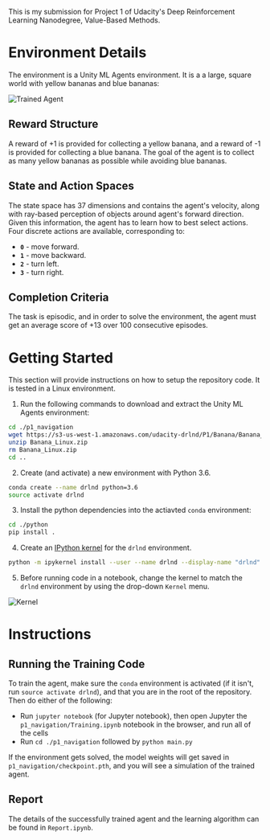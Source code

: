 [//]: # (Image References)
[image1]: https://user-images.githubusercontent.com/10624937/42135619-d90f2f28-7d12-11e8-8823-82b970a54d7e.gif "Trained Agent"
[image2]: https://user-images.githubusercontent.com/10624937/42386929-76f671f0-8106-11e8-9376-f17da2ae852e.png "Kernel"

This is my submission for Project 1 of Udacity's Deep Reinforcement Learning Nanodegree, Value-Based Methods.

# Environment Details

The environment is a Unity ML Agents environment. It is a a large, square world with yellow bananas and blue bananas:

![Trained Agent][image1]

## Reward Structure
A reward of +1 is provided for collecting a yellow banana, and a reward of -1 is provided for collecting a blue banana. The goal of the agent is to collect as many yellow bananas as possible while avoiding blue bananas.  

## State and Action Spaces
The state space has 37 dimensions and contains the agent's velocity, along with ray-based perception of objects around agent's forward direction.  Given this information, the agent has to learn how to best select actions.  Four discrete actions are available, corresponding to:
- **`0`** - move forward.
- **`1`** - move backward.
- **`2`** - turn left.
- **`3`** - turn right.

## Completion Criteria
The task is episodic, and in order to solve the environment, the agent must get an average score of +13 over 100 consecutive episodes.

# Getting Started

This section will provide instructions on how to setup the repository code. It is tested in a Linux environment.

1. Run the following commands to download and extract the Unity ML Agents environment:
```bash
cd ./p1_navigation
wget https://s3-us-west-1.amazonaws.com/udacity-drlnd/P1/Banana/Banana_Linux.zip
unzip Banana_Linux.zip
rm Banana_Linux.zip
cd ..
```

2. Create (and activate) a new environment with Python 3.6.
```bash
conda create --name drlnd python=3.6
source activate drlnd
```
	
3. Install the python dependencies into the actiavted `conda` environment:
```bash
cd ./python
pip install .
```

4. Create an [IPython kernel](http://ipython.readthedocs.io/en/stable/install/kernel_install.html) for the `drlnd` environment.  
```bash
python -m ipykernel install --user --name drlnd --display-name "drlnd"
```

5. Before running code in a notebook, change the kernel to match the `drlnd` environment by using the drop-down `Kernel` menu. 

![Kernel][image2]


# Instructions

## Running the Training Code
To train the agent, make sure the `conda` environment is activated (if it isn't, run `source activate drlnd`), and that you are in the root of the repository. Then do either of the following:

- Run `jupyter notebook` (for Jupyter notebook), then open Jupyter the `p1_navigation/Training.ipynb` notebook in the browser, and run all of the cells
- Run `cd ./p1_navigation` followed by `python main.py`

If the environment gets solved, the model weights will get saved in `p1_navigation/checkpoint.pth`, and you will see a simulation of the trained agent.

## Report
The details of the successfully trained agent and the learning algorithm can be found in `Report.ipynb`.